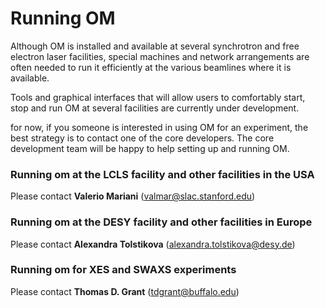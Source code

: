 # Running OM

Although OM is installed and available at several synchrotron and free electron laser
facilities, special machines and network arrangements are often needed to run it
efficiently at the various beamlines where it is available.

Tools and graphical interfaces that will allow users to comfortably start, stop and run
OM at several facilities are currently under development.

for now, if you someone is interested in using OM for an experiment, the best strategy
is to contact one of the core developers. The core development team will be happy to
help setting up and running OM.

### Running om at the LCLS facility and other facilities in the USA

Please contact **Valerio Mariani**
([valmar@slac.stanford.edu](mailto:valmar@slac.stanford.edu))

### Running om at the DESY facility and other facilities in Europe

Please contact **Alexandra Tolstikova**
([alexandra.tolstikova@desy.de](mailto:alexandra.tolstikova@desy.de))

### Running om for XES and SWAXS experiments

Please contact **Thomas D. Grant**
([tdgrant@buffalo.edu](mailto:alexandra.tolstikova@desy.de))
